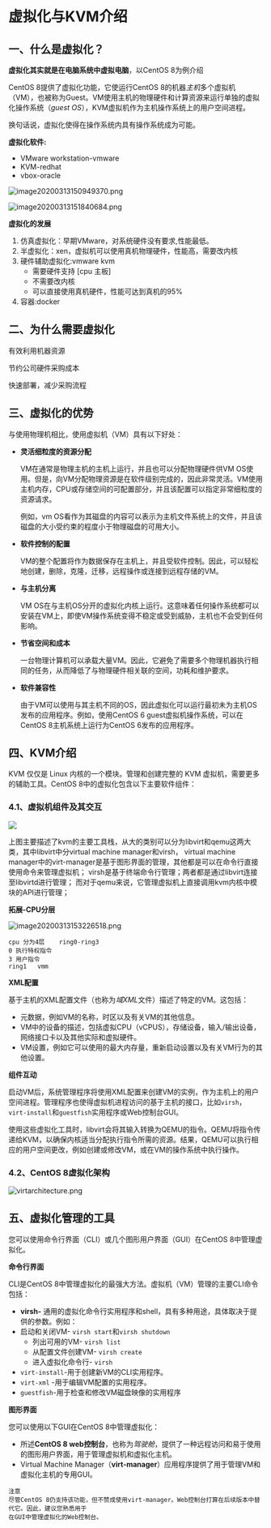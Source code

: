 # 虚拟化与KVM介绍

## 一、什么是虚拟化？

**虚拟化其实就是在电脑系统中虚拟电脑**，以CentOS 8为例介绍

CentOS 8提供了虚拟化功能，它使运行CentOS 8的机器*主机*多个虚拟机（VM），也被称为Guest。VM使用主机的物理硬件和计算资源来运行单独的虚拟化操作系统（*guest OS*），KVM虚拟机作为主机操作系统上的用户空间进程。

换句话说，虚拟化使得在操作系统内具有操作系统成为可能。

**虚拟化软件:**

- VMware workstation-vmware
- KVM-redhat
- vbox-oracle

![image20200313150949370.png](assets/image20200313150949370-20230610173809-0knnz7v.png)

![image20200313151840684.png](assets/image20200313151840684-20230610173809-d6tsdjr.png)

**虚拟化的发展**

1. 仿真虚拟化：早期VMware，对系统硬件没有要求,性能最低。
2. 半虚拟化：xen，虚拟机可以使用真机物理硬件，性能高，需要改内核
3. 硬件辅助虚拟化:vmware kvm
   - 需要硬件支持 [cpu 主板]
   - 不需要改内核
   - 可以直接使用真机硬件，性能可达到真机的95%
4. 容器:docker

## 二、为什么需要虚拟化

有效利用机器资源

节约公司硬件采购成本

快速部署，减少采购流程

## 三、虚拟化的优势

与使用物理机相比，使用虚拟机（VM）具有以下好处：

- **灵活细粒度的资源分配**

  VM在通常是物理主机的主机上运行，并且也可以分配物理硬件供VM OS使用。但是，向VM分配物理资源是在软件级别完成的，因此非常灵活。VM使用主机内存，CPU或存储空间的可配置部分，并且该配置可以指定非常细粒度的资源请求。

  例如，vm OS看作为其磁盘的内容可以表示为主机文件系统上的文件，并且该磁盘的大小受约束的程度小于物理磁盘的可用大小。
- **软件控制的配置**

  VM的整个配置将作为数据保存在主机上，并且受软件控制。因此，可以轻松地创建，删除，克隆，迁移，远程操作或连接到远程存储的VM。
- **与主机分离**

  VM OS在与主机OS分开的虚拟化内核上运行。这意味着任何操作系统都可以安装在VM上，即使VM操作系统变得不稳定或受到威胁，主机也不会受到任何影响。
- **节省空间和成本**

  一台物理计算机可以承载大量VM。因此，它避免了需要多个物理机器执行相同的任务，从而降低了与物理硬件相关联的空间，功耗和维护要求。
- **软件兼容性**

  由于VM可以使用与其主机不同的OS，因此虚拟化可以运行最初未为主机OS发布的应用程序。例如，使用CentOS 6 guest虚拟机操作系统，可以在CentOS 8主机系统上运行为CentOS 6发布的应用程序。

## 四、KVM介绍

KVM 仅仅是 Linux 内核的一个模块。管理和创建完整的 KVM 虚拟机，需要更多的辅助工具。CentOS 8中的虚拟化包含以下主要软件组件：

### 4.1、虚拟机组件及其交互

![](assets/image-20230530135447169-20230610173809-7tycxle.png)

上图主要描述了kvm的主要工具栈，从大的类别可以分为libvirt和qemu这两大类，其中libvirt中分virtual machine manager和virsh，
virtual machine manager中的virt-manager是基于图形界面的管理，其他都是可以在命令行直接使用命令来管理虚拟机；
virsh是基于终端命令行管理；两者都是通过libvirt连接至libvirtd进行管理；
而对于qemu来说，它管理虚拟机上直接调用kvm内核中模块的API进行管理；

**拓展-CPU分层**

![image20200313153226518.png](assets/image20200313153226518-20230610173809-k7slowl.png)

```
cpu 分为4层    ring0-ring3 
0 执行特权指令
3 用户指令
ring1   vmm
```

**XML配置**

基于主机的XML配置文件（也称为*域XML*文件）描述了特定的VM。这包括：

- 元数据，例如VM的名称，时区以及有关VM的其他信息。
- VM中的设备的描述，包括虚拟CPU（vCPUS），存储设备，输入/输出设备，网络接口卡以及其他实际和虚拟硬件。
- VM设置，例如它可以使用的最大内存量，重新启动设置以及有关VM行为的其他设置。

**组件互动**

启动VM后，系统管理程序将使用XML配置来创建VM的实例，作为主机上的用户空间进程。管理程序也使得虚拟机进程访问的基于主机的接口，比如`virsh`，`virt-install`和`guestfish`实用程序或Web控制台GUI。

使用这些虚拟化工具时，libvirt会将其输入转换为QEMU的指令。QEMU将指令传递给KVM，以确保内核适当分配执行指令所需的资源。结果，QEMU可以执行相应的用户空间更改，例如创建或修改VM，或在VM的操作系统中执行操作。

### 4.2、CentOS 8虚拟化架构

![virtarchitecture.png](assets/virtarchitecture-20230610173809-47mduqa.png)

## 五、虚拟化管理的工具

您可以使用命令行界面（CLI）或几个图形用户界面（GUI）在CentOS 8中管理虚拟化。

**命令行界面**

CLI是CentOS 8中管理虚拟化的最强大方法。虚拟机（VM）管理的主要CLI命令包括：

- **virsh-** 通用的虚拟化命令行实用程序和shell，具有多种用途，具体取决于提供的参数。例如：
- 启动和关闭VM- `virsh start`和`virsh shutdown`
  - 列出可用的VM- `virsh list`
  - 从配置文件创建VM- `virsh create`
  - 进入虚拟化命令行- `virsh`
- `virt-install`-用于创建新VM的CLI实用程序。
- `virt-xml` -用于编辑VM配置的实用程序。
- `guestfish`-用于检查和修改VM磁盘映像的实用程序

**图形界面**

您可以使用以下GUI在CentOS 8中管理虚拟化：

- 所述**CentOS 8 web控制台**，也称为*驾驶舱*，提供了一种远程访问和易于使用的图形用户界面，用于管理虚拟机和虚拟化主机。
- Virtual Machine Manager（**virt-manager**）应用程序提供了用于管理VM和虚拟化主机的专用GUI。

```
注意
尽管CentOS 8仍支持该功能，但不赞成使用virt-manager。Web控制台打算在后续版本中替代它。因此，建议您熟悉用于
在GUI中管理虚拟化的Web控制台。
```
